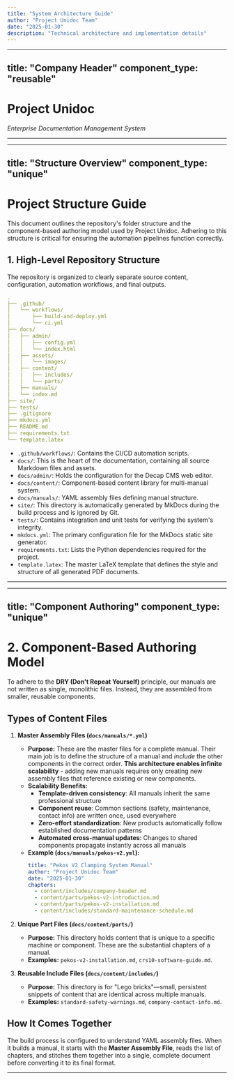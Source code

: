 ```yaml
---
title: "System Architecture Guide"
author: "Project Unidoc Team"
date: "2025-01-30"
description: "Technical architecture and implementation details"
---
```



---
title: "Company Header"
component_type: "reusable"
---

# Project Unidoc

*Enterprise Documentation Management System*

---


---
title: "Structure Overview"
component_type: "unique"
---

# Project Structure Guide

This document outlines the repository's folder structure and the component-based authoring model used by Project Unidoc. Adhering to this structure is critical for ensuring the automation pipelines function correctly.

## 1. High-Level Repository Structure

The repository is organized to clearly separate source content, configuration, automation workflows, and final outputs.

```yaml
.
├── .github/
│   └── workflows/
│       ├── build-and-deploy.yml
│       └── ci.yml
├── docs/
│   ├── admin/
│   │   ├── config.yml
│   │   └── index.html
│   ├── assets/
│   │   └── images/
│   ├── content/
│   │   ├── includes/
│   │   └── parts/
│   ├── manuals/
│   └── index.md
├── site/
├── tests/
├── .gitignore
├── mkdocs.yml
├── README.md
├── requirements.txt
└── template.latex
```

-   `.github/workflows/`: Contains the CI/CD automation scripts.
-   `docs/`: This is the heart of the documentation, containing all source Markdown files and assets.
-   `docs/admin/`: Holds the configuration for the Decap CMS web editor.
-   `docs/content/`: Component-based content library for multi-manual system.
-   `docs/manuals/`: YAML assembly files defining manual structure.
-   `site/`: This directory is automatically generated by MkDocs during the build process and is ignored by Git.
-   `tests/`: Contains integration and unit tests for verifying the system's integrity.
-   `mkdocs.yml`: The primary configuration file for the MkDocs static site generator.
-   `requirements.txt`: Lists the Python dependencies required for the project.
-   `template.latex`: The master LaTeX template that defines the style and structure of all generated PDF documents.

---


---
title: "Component Authoring"
component_type: "unique"
---

# 2. Component-Based Authoring Model

To adhere to the **DRY (Don't Repeat Yourself)** principle, our manuals are not written as single, monolithic files. Instead, they are assembled from smaller, reusable components.

## Types of Content Files

1.  **Master Assembly Files (`docs/manuals/*.yml`)**
    * **Purpose:** These are the master files for a complete manual. Their main job is to define the structure of a manual and *include* the other components in the correct order. **This architecture enables infinite scalability** - adding new manuals requires only creating new assembly files that reference existing or new components.
    * **Scalability Benefits:**
        - **Template-driven consistency**: All manuals inherit the same professional structure
        - **Component reuse**: Common sections (safety, maintenance, contact info) are written once, used everywhere
        - **Zero-effort standardization**: New products automatically follow established documentation patterns
        - **Automated cross-manual updates**: Changes to shared components propagate instantly across all manuals
    * **Example (`docs/manuals/pekos-v2.yml`):**
        ```yaml
        title: "Pekos V2 Clamping System Manual"
        author: "Project Unidoc Team"
        date: "2025-01-30"
        chapters:
          - content/includes/company-header.md
          - content/parts/pekos-v2-introduction.md
          - content/parts/pekos-v2-installation.md
          - content/includes/standard-maintenance-schedule.md
        ```

2.  **Unique Part Files (`docs/content/parts/`)**
    * **Purpose:** This directory holds content that is unique to a specific machine or component. These are the substantial chapters of a manual.
    * **Examples:** `pekos-v2-installation.md`, `crs10-software-guide.md`.

3.  **Reusable Include Files (`docs/content/includes/`)**
    * **Purpose:** This directory is for "Lego bricks"—small, persistent snippets of content that are identical across multiple manuals.
    * **Examples:** `standard-safety-warnings.md`, `company-contact-info.md`.

## How It Comes Together

The build process is configured to understand YAML assembly files. When it builds a manual, it starts with the **Master Assembly File**, reads the list of chapters, and stitches them together into a single, complete document before converting it to its final format.

---


